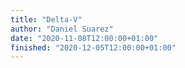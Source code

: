 ```yaml
---
title: "Delta-V"
author: "Daniel Suarez"
date: "2020-11-08T12:00:00+01:00"
finished: "2020-12-05T12:00:00+01:00"
---
```


